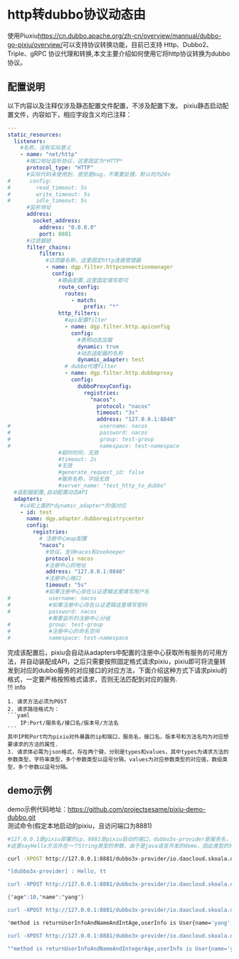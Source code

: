 # http转dubbo协议动态由

使用Piuxiu<https://cn.dubbo.apache.org/zh-cn/overview/mannual/dubbo-go-pixiu/overview/>可以支持协议转换功能，目前已支持 Http、Dubbo2、Triple、gRPC 协议代理和转换,本文主要介绍如何使用它将http协议转换为dubbo协议。

## 配置说明

以下内容以及注释仅涉及静态配置文件配置，不涉及配置下发。
pixiu静态启动配置文件，内容如下，相应字段含义均已注释：
```yaml
---
static_resources:
  listeners:
    #名称，没有实际意义
    - name: "net/http"
      #端口地址监听协议，这里固定为*HTTP*
      protocol_type: "HTTP"
      #实际代码未使用到，感觉是bug，不需要处理，默认均为20s
#      config:
#        read_timeout: 5s
#        write_timeout: 5s
#        idle_timeout: 5s
      #监听地址
      address:
        socket_address:
          address: "0.0.0.0"
          port: 8881
      #过滤器链
      filter_chains:
          filters:
            #过滤器名称，这里固定http连接管理器
            - name: dgp.filter.httpconnectionmanager
              config:
                #路由配置,这里固定填写即可
                route_config:
                  routes:
                    - match:
                        prefix: "*"
                http_filters:
                  #api配置filter
                  - name: dgp.filter.http.apiconfig
                    config:
                      #表明动态加载
                      dynamic: true
                      #动态适配器的名称
                      dynamic_adapter: test
                  # dubbo代理filter
                  - name: dgp.filter.http.dubboproxy
                    config:
                      dubboProxyConfig:
                        registries:
                          "nacos":
                            protocol: "nacos"
                            timeout: "3s"
                            address: "127.0.0.1:8848"
#                            username: nacos
#                            password: nacos
#                            group: test-group
#                            namespace: test-namespace
                #超时时间，无效
                #timeout: 2s
                #无效
                #generate_request_id: false
                #服务名称，字段无效
                #server_name: "test_http_to_dubbo"
  #适配器配置,自动配置动态API
  adapters:
    #id和上面的*dynamic_adapter*的值对应
    - id: test
      name: dgp.adapter.dubboregistrycenter
      config:
        registries:
          # 注册中心map配置
          "nacos":
            #协议，支持nacos和zookeeper
            protocol: nacos
            #注册中心的地址
            address: "127.0.0.1:8848"
            #注册中心端口
            timeout: "5s"
            #如果注册中心存在认证逻辑这里填写用户名
#            username: nacos
#            #如果注册中心存在认证逻辑这里填写密码  
#            password: nacos
             #需要监听的注册中心分组
#            group: test-group
#            #注册中心的命名空间
#            namespace: test-namespace
```
完成该配置后，pixiu会自动从adapters中配置的注册中心获取所有服务的可用方法，并自动装配成API，之后只需要按照固定格式请求pixiu，pixiu即可将流量转发到对应的dubbo服务的对应接口的对应方法，下面介绍这种方式下请求pixiu的格式，一定要严格按照格式请求，否则无法匹配到对应的服务.  
!!! info

    1. 请求方法必须为POST
    2. 请求路径格式为：
    ```yaml
        IP:Port/服务名/接口名/版本号/方法名
    ```
    其中IP和Port均为pixiu对外暴露的ip和端口，服务名，接口名，版本号和方法名均为对应想要请求的方法的属性.  
    3. 请求体必需为json格式，存在两个键，分别是types和values，其中types为请求方法的参数类型，字符串类型，多个参数类型以逗号分隔，values为对应参数类型的对应值，数组类型，多个参数以逗号分隔。

## demo示例

demo示例代码地址：<https://github.com/projectsesame/pixiu-demo-dubbo.git>  
测试命令(假定本地启动的pixiu，且访问端口为8881)
```bash
#127.0.0.1是pixiu部署的ip，8881是pixiu启动的端口，dubbo3x-provider是服务名，io.daocloud.skoala.dubboapi.DubboDemoService是接口名称，0.1.1是版本号，sayHello是方法名称
#这里sayHello方法存在一个String类型的参数，由于是java语言开发的demo，因此类型的完整名称是java.lang.String，这里参数传值为tt，因此这里传参{\"types\":\"java.lang.String\",\"values\":[\"tt\"]}，下面例子同理

curl -XPOST http://127.0.0.1:8881/dubbo3x-provider/io.daocloud.skoala.dubboapi.DubboDemoService/0.1.1/sayHello -d "{\"types\":\"java.lang.String\",\"values\":[\"tt\"]}" -H 'Content-Type: application/json'

"[dubbo3x-provider] : Hello, tt

curl -XPOST http://127.0.0.1:8881/dubbo3x-provider/io.daocloud.skoala.dubboapi.DubboDemoService/0.1.1/returnUserInfo -d "{\"types\":\"io.daocloud.skoala.dubboapi.User\",\"values\":[{\"name\":\"yang\",\"age\":10}]}" -H 'Content-Type: application/json'

{"age":10,"name":"yang"}

curl -XPOST http://127.0.0.1:8881/dubbo3x-provider/io.daocloud.skoala.dubboapi.DubboDemoService/0.1.1/returnUserInfoAndNameAndIntAge -d "{\"types\":\"java.lang.String,io.daocloud.skoala.dubboapi.User,int\",\"values\":[\"tt\",{\"name\":\"yang\",\"age\":10},20]}" -H 'Content-Type: application/json'

"method is returnUserInfoAndNameAndIntAge,userInfo is User{name='yang', age=10},name is tt,age is 20"

curl -XPOST http://127.0.0.1:8881/dubbo3x-provider/io.daocloud.skoala.dubboapi.DubboDemoService/0.1.1/returnUserInfoAndNameAndIntegerAge -d "{\"types\":\"java.lang.String,io.daocloud.skoala.dubboapi.User,java.lang.Integer\",\"values\":[\"tt\",{\"name\":\"yang\",\"age\":10},20]}" -H 'Content-Type: application/json'

""method is returnUserInfoAndNameAndIntegerAge,userInfo is User{name='yang', age=10},name is tt, age is 20"

```
